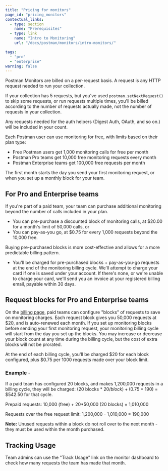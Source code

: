 ```yaml
---
title: "Pricing for monitors"
page_id: "pricing_monitors"
contextual_links:
  - type: section
    name: "Prerequisites"
  - type: link
    name: "Intro to Monitoring"
    url: "/docs/postman/monitors/intro-monitors/"

tags: 
  - "pro"
  - "enterprise"
warning: false
---
```


Postman Monitors are billed on a per-request basis. A request is any HTTP request needed to run your collection.

If your collection has 5 requests, but you've used `postman.setNextRequest()` to skip some requests, or run requests multiple times, you'll be billed according to the number of requests actually made, not the number of requests in your collection.

Any requests needed for the auth helpers (Digest Auth, OAuth, and so on.) will be included in your count.

Each Postman user can use monitoring for free, with limits based on their plan type:

* Free Postman users get 1,000 monitoring calls for free per month
* Postman Pro teams get 10,000 free monitoring requests every month
* Postman Enterprise teams get 100,000 free requests per month

The first month starts the day you send your first monitoring request, or when you set up a monthly block for your team.

## For Pro and Enterprise teams

If you're part of a paid team, your team can purchase additional monitoring beyond the number of calls included in your plan.

* You can pre-purchase a discounted block of monitoring calls, at $20.00 for a month's limit of 50,000 calls, or
* You can pay-as-you go, at $0.75 for every 1,000 requests beyond the 10,000 free.

Buying pre-purchased blocks is more cost-effective and allows for a more predictable billing pattern.

* You'll be charged for pre-purchased blocks + pay-as-you-go requests at the end of the monitoring billing cycle. We'll attempt to charge your card if one is saved under your account. If there's none, or we're unable to charge your card, we'll send you an invoice at your registered billing email, payable within 30 days.

## Request blocks for Pro and Enterprise teams

On the [billing page](https://app.getpostman.com/pay/billing), paid teams can configure "blocks" of requests to save on monitoring charges. Each request block gives you 50,000 requests at $20, and is auto-renewed each month. If you set up monitoring blocks before sending your first monitoring request, your monitoring billing cycle will start from the day you set up the blocks. You may increase or decrease your block count at any time during the billing cycle, but the cost of extra blocks will not be prorated.

At the end of each billing cycle, you'll be charged $20 for each block configured, plus $0.75 per 1000 requests made over your block limit.

### Example -

If a paid team has configured 20 blocks, and makes 1,200,000 requests in a billing cycle, they will be charged: (20 blocks * $20/block) + ($0.75 * 190) = $542.50 for that cycle.

Prepaid requests: 10,000 (free) + 20*50,000 (20 blocks) = 1,010,000

Requests over the free request limit: 1,200,000 - 1,010,000 = 190,000

**Note:** Unused requests within a block do not roll over to the next month - they must be used within the month purchased.

## Tracking Usage

Team admins can use the "Track Usage" link on the monitor dashboard to check how many requests the team has made that month.
